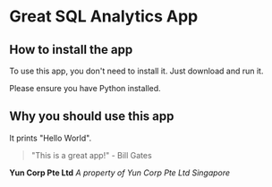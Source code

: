 # Great SQL Analytics App

## How to install the app

To use this app, you don't need to install it.
Just download and run it. 

Please ensure you have Python installed.

## Why you should use this app

It prints "Hello World". 

>"This is a great app!" - Bill Gates

**Yun Corp Pte Ltd**
_A property of Yun Corp Pte Ltd Singapore_
